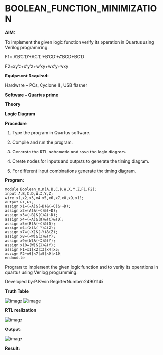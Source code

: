 # BOOLEAN_FUNCTION_MINIMIZATION

**AIM:**

To implement the given logic function verify its operation in Quartus using Verilog programming.

F1= A’B’C’D’+AC’D’+B’CD’+A’BCD+BC’D 

F2=xy’z+x’y’z+w’xy+wx’y+wxy

**Equipment Required:**

Hardware – PCs, Cyclone II , USB flasher

**Software – Quartus prime**

**Theory**

**Logic Diagram**

**Procedure**

1.	Type the program in Quartus software.

2.	Compile and run the program.

3.	Generate the RTL schematic and save the logic diagram.

4.	Create nodes for inputs and outputs to generate the timing diagram.

5.	For different input combinations generate the timing diagram.


**Program:**
```
module Boolean_min(A,B,C,D,W,X,Y,Z,F1,F2);
input A,B,C,D,W,X,Y,Z;
wire x1,x2,x3,x4,x5,x6,x7,x8,x9,x10;
output F1,F2;
assign x1=(~A)&(~B)&(~C)&(~D);
assign x2=(A)&(~C)&(~D);
assign x3=(~B)&(C)&(~D);
assign x4=(~A)&(B)&(C)&(D);
assign x5=(B)&(~C)&(D);
assign x6=(X)&(~Y)&(Z);
assign x7=(~X)&(~Y)&(Z);
assign x8=(~W)&(X)&(Y);
assign x9=(W)&(~X)&(Y);
assign x10=(W)&(X)&(Y);
assign F1=x1|x2|x3|x4|x5;
assign F2=x6|x7|x8|x9|x10;
endmodule
```
Program to implement the given logic function and to verify its operations in quartus using Verilog programming. 

Developed by:P.Kevin RegisterNumber:24901145

**Truth Table**

![image](https://github.com/user-attachments/assets/386b7362-5711-4a02-9096-500396ec4acf)
![image](https://github.com/user-attachments/assets/d60ded4e-5d58-423e-a8a8-cfaf86fecf69)


**RTL realization**

![image](https://github.com/user-attachments/assets/ea26798d-6630-47d0-ba31-740b2e84600f)

**Output:**

![image](https://github.com/user-attachments/assets/f04a1f0d-c022-4844-8bfb-4c885a5b736c)

**Result:**
